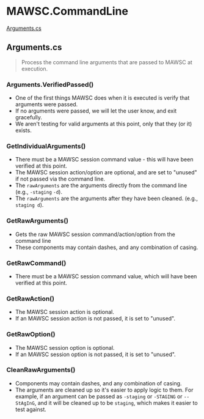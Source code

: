 ﻿# MAWSC.CommandLine

[Arguments.cs](argumentscs)

## Arguments.cs
> Process the command line arguments that are passed to MAWSC at execution.

### Arguments.VerifiedPassed()
- One of the first things MAWSC does when it is executed is verify that arguments were passed.
- If no arguments were passed, we will let the user know, and exit gracefully.
- We aren't testing for valid arguments at this point, only that they (or it) exists.

### GetIndividualArguments()
- There must be a MAWSC session command value - this will have been verified at this point.
- The MAWSC session action/option are optional, and are set to "unused" if not passed via the command line.
- The `rawArguments` are the arguments directly from the command line (e.g., `-staging` `-d`).
- The `rawArguments` are the arguments after they have been cleaned. (e.g., `staging d`).

### GetRawArguments()
- Gets the raw MAWSC session command/action/option from the command line
- These components may contain dashes, and any combination of casing.

### GetRawCommand()
- There must be a MAWSC session command value, which will have been verified at this point.

### GetRawAction()
- The MAWSC session action is optional.
- If an MAWSC session action is not passed, it is set to "unused".

### GetRawOption()
- The MAWSC session option is optional.
- If an MAWSC session option is not passed, it is set to "unused".

### CleanRawArguments()
- Components may contain dashes, and any combination of casing.
- The arguments are cleaned up so it's easier to apply logic to them. For example, if an argument can be passed as `-staging` or `-STAGING` or `--StAgInG`, and it will be cleaned up to be `staging`, which makes it easier to test against.